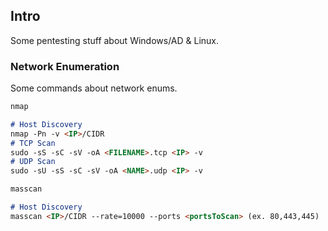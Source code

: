 ## Intro

Some pentesting stuff about Windows/AD & Linux.


### Network Enumeration

Some commands about network enums.

```markdown
nmap

# Host Discovery 
nmap -Pn -v <IP>/CIDR
# TCP Scan
sudo -sS -sC -sV -oA <FILENAME>.tcp <IP> -v
# UDP Scan
sudo -sU -sS -sC -sV -oA <NAME>.udp <IP> -v

masscan

# Host Discovery 
masscan <IP>/CIDR --rate=10000 --ports <portsToScan> (ex. 80,443,445)


```

